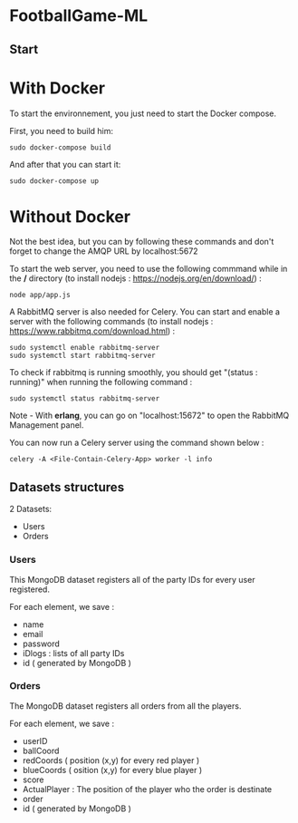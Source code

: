 # FootballGame-ML

## Start

# With Docker

To start the environnement, you just need to start the Docker compose.

First, you need to build him:
```
sudo docker-compose build
```
And after that you can start it:
```
sudo docker-compose up
```

# Without Docker

Not the best idea, but you can by following these commands and don't forget to change the AMQP URL by localhost:5672

To start the web server, you need to use the following commmand while in the **/** directory (to install nodejs : https://nodejs.org/en/download/) : 
```
node app/app.js
```

A RabbitMQ server is also needed for Celery. You can start and enable a server with the following commands (to install nodejs : https://www.rabbitmq.com/download.html) :
```
sudo systemctl enable rabbitmq-server
sudo systemctl start rabbitmq-server
```

To check if rabbitmq is running smoothly, you should get "(status : running)" when running the following command :
```
sudo systemctl status rabbitmq-server
```

Note - With **erlang**, you can go on "localhost:15672" to open the RabbitMQ Management panel.

You can now run a Celery server using the command shown below :
```
celery -A <File-Contain-Celery-App> worker -l info
```

## Datasets structures

2 Datasets:
 - Users
 - Orders

### Users

This MongoDB dataset registers all of the party IDs for every user registered.

For each element, we save :
 - name
 - email
 - password
 - iDlogs : lists of all party IDs
 - id ( generated by MongoDB )
  
### Orders

The MongoDB dataset registers all orders from all the players.

For each element, we save :
- userID 
- ballCoord
- redCoords ( position (x,y) for every red player )
- blueCoords ( osition (x,y) for every blue player )
- score
- ActualPlayer : The position of the player who the order is destinate
- order
- id ( generated by MongoDB )
